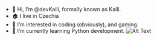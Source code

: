 - 👋 Hi, I’m @devKaili, formally known as Kaili.
- 🏠 I live in Czechia
- 👀 I’m interested in coding (obviously), and gaming.
- 🌱 I’m currently learning Python development.
![Alt Text](https://media.giphy.com/media/KnrMjMUsuIs2tjdU9o/giphy.gif)

